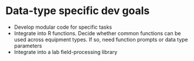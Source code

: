 # Data-type specific dev goals

- Develop modular code for specific tasks
- Integrate into R functions. Decide whether common functions can be used across equipment types. If so, need function prompts or data type parameters
- Integrate into a lab field-processing library